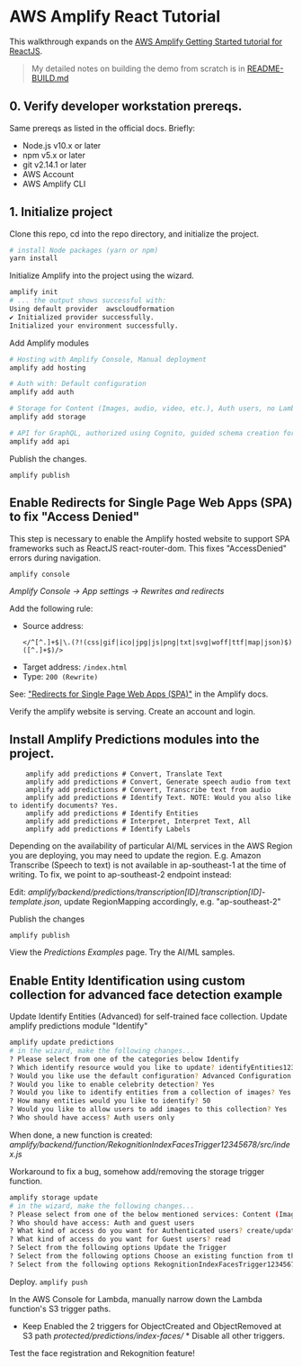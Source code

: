 # AWS Amplify React Tutorial

This walkthrough expands on the [AWS Amplify Getting Started tutorial for ReactJS](https://docs.amplify.aws/start/q/integration/react). 

> My detailed notes on building the demo from scratch is in [README-BUILD.md](./README-BUILD.md)

## 0. Verify developer workstation prereqs.

Same prereqs as listed in the official docs. Briefly:
* Node.js v10.x or later
* npm v5.x or later
* git v2.14.1 or later
* AWS Account
* AWS Amplify CLI

## 1. Initialize project

Clone this repo, cd into the repo directory, and initialize the project.

```sh
# install Node packages (yarn or npm)
yarn install
```

Initialize Amplify into the project using the wizard.
```sh
amplify init
# ... the output shows successful with:
Using default provider  awscloudformation
✔ Initialized provider successfully.
Initialized your environment successfully.
```

Add Amplify modules
```sh
# Hosting with Amplify Console, Manual deployment
amplify add hosting

# Auth with: Default configuration
amplify add auth

# Storage for Content (Images, audio, video, etc.), Auth users, no Lambda Trigger.
amplify add storage

# API for GraphQL, authorized using Cognito, guided schema creation for "Todo" type 
amplify add api
```

Publish the changes.
```
amplify publish
```

## Enable Redirects for Single Page Web Apps (SPA) to fix "Access Denied" 

This step is necessary to enable the Amplify hosted website to support SPA frameworks such as ReactJS react-router-dom. This fixes "AccessDenied" errors during navigation. 

```
amplify console
```
*Amplify Console -> App settings -> Rewrites and redirects*

Add the following rule:

* Source address: 
    ```
    </^[^.]+$|\.(?!(css|gif|ico|jpg|js|png|txt|svg|woff|ttf|map|json)$)([^.]+$)/>
    ```
* Target address: 
    ```/index.html```
* Type: 
    ```200 (Rewrite)```

See: 
["Redirects for Single Page Web Apps (SPA)"](https://docs.aws.amazon.com/amplify/latest/userguide/redirects.html#redirects-for-single-page-web-apps-spa) 
in the Amplify docs.

Verify the amplify website is serving. Create an account and login.

## Install Amplify Predictions modules into the project.

```
    amplify add predictions # Convert, Translate Text
    amplify add predictions # Convert, Generate speech audio from text
    amplify add predictions # Convert, Transcribe text from audio
    amplify add predictions # Identify Text. NOTE: Would you also like to identify documents? Yes.
    amplify add predictions # Identify Entities
    amplify add predictions # Interpret, Interpret Text, All
    amplify add predictions # Identify Labels
```

Depending on the availability of particular AI/ML services in the AWS Region you are deploying, you may need to update the region. E.g. Amazon Transcribe (Speech to text) is not available in ap-southeast-1 at the time of writing. To fix, we point to ap-southeast-2 endpoint instead:
    
 Edit: *amplify/backend/predictions/transcription[ID]/transcription[ID]-template.json*, update RegionMapping accordingly, e.g. "ap-southeast-2"

Publish the changes
```
amplify publish
```

View the *Predictions Examples* page. Try the AI/ML samples.


## Enable Entity Identification using custom collection for advanced face detection example

Update Identify Entities (Advanced) for self-trained face collection. Update amplify predictions module "Identify" 
    
```sh
amplify update predictions
# in the wizard, make the following changes...
? Please select from one of the categories below Identify
? Which identify resource would you like to update? identifyEntities12345678
? Would you like use the default configuration? Advanced Configuration
? Would you like to enable celebrity detection? Yes
? Would you like to identify entities from a collection of images? Yes
? How many entities would you like to identify? 50
? Would you like to allow users to add images to this collection? Yes
? Who should have access? Auth users only
```

When done, a new function is created: 
*amplify/backend/function/RekognitionIndexFacesTrigger12345678/src/index.js*

Workaround to fix a bug, somehow add/removing the storage trigger function.
```sh
amplify storage update
# in the wizard, make the following changes...
? Please select from one of the below mentioned services: Content (Images, audio, video, etc.)
? Who should have access: Auth and guest users
? What kind of access do you want for Authenticated users? create/update, read, delete
? What kind of access do you want for Guest users? read
? Select from the following options Update the Trigger
? Select from the following options Choose an existing function from the project
? Select from the following options RekognitionIndexFacesTrigger12345678
```

Deploy.
```amplify push```

In the AWS Console for Lambda, manually narrow down the Lambda function's S3 trigger paths. 
* Keep Enabled the 2 triggers for ObjectCreated and ObjectRemoved at S3 path *protected/predictions/index-faces/* * Disable all other triggers.

Test the face registration and Rekognition feature!

